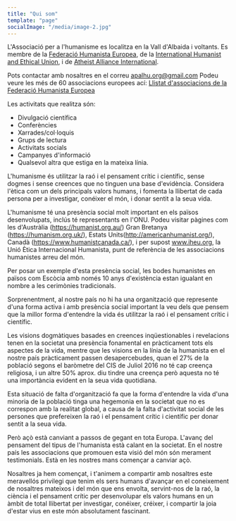 ```yaml
---
title: "Qui som"
template: "page"
socialImage: "/media/image-2.jpg"
---
```


L'Associació per a l'humanisme es localitza en la Vall d'Albaida i voltants. Es membre de la <a href="http://humanistfederation.eu" target="_blank">Federació Humanista Europea</a>, de la <a href="https://iheu.org" target="_blank">International Humanist and Ethical Union</a>, i de <a href="https://www.atheistalliance.org/" target="_blank">Atheist Alliance International</a>.

Pots contactar amb nosaltres en el correu apalhu.org@gmail.com
Podeu veure les més de 60 associacions europees ací: <a href="http://humanistfederation.eu/membres.php" target="_blank">Llistat d'associacions de la Federació Humanista Europea</a>

Les activitats que realitza són:

- Divulgació científica
- Conferències
- Xarrades/col·loquis
- Grups de lectura
- Activitats socials
- Campanyes d'informació
- Qualsevol altra que estiga en la mateixa línia.

L'humanisme és utilitzar la raó i el pensament crític i científic,
sense dogmes i sense creences que no tinguen una base d'evidència.
Considera l'ètica com un dels principals valors humans, i fomenta la
llibertat de cada persona per a investigar, conéixer el món, i donar
sentit a la seua vida.

L'humanisme té una presència social molt important en els països
desenvolupats, inclús té representants en l'ONU. Podeu visitar pàgines
com les d'Austràlia (https://humanist.org.au/) Gran Bretanya (https://humanism.org.uk/), Estats Units(http://americanhumanist.org/), Canadà (https://www.humanistcanada.ca/), i per supost
www.iheu.org, la Unió Ètica Internacional Humanista, punt de
referència de les associacions humanistes arreu del món.

Per posar un exemple d'esta presència social, les bodes humanistes en països com Escòcia amb
només 10 anys d'existència estan igualant en nombre a les cerimònies
tradicionals.

Sorprenentment, al nostre país no hi ha una organització que
represente d'una forma activa i amb presència social important la veu
dels que pensem que la millor forma d'entendre la vida és utilitzar la
raó i el pensament crític i científic.

Les visions dogmàtiques basades en creences inqüestionables i
revelacions tenen en la societat una presència fonamental en
pràcticament tots els aspectes de la vida, mentre que les visions en
la línia de la humanista en el nostre país pràcticament passen
desapercebudes, quan el 27% de la població segons el baròmetre del CIS
de Juliol 2016 no té cap creença religiosa, i un altre 50% aprox. diu
tindre una creença però aquesta no té una importància evident en la
seua vida quotidiana.

Esta situació de falta d'organització fa que la forma d'entendre
la vida d'una minoria de la població tinga una hegemonia en la
societat que no es correspon amb la realitat global, a causa de la
falta d'activitat social de les persones que prefereixen la raó i el
pensament crític i científic per donar sentit a la seua vida.

Però açò està canviant a passos de gegant en tota Europa. L'avanç
del pensament del tipus de l'humanista està calant en la societat. En
el nostre país les associacions que promouen esta visió del món són
merament testimonials. Està en les nostres mans començar a canviar
açò.

Nosaltres ja hem començat, i t'animem a compartir amb nosaltres
este meravellós privilegi que tenim els sers humans d'avançar en el
coneixement de nosaltres mateixos i del món que ens envolta,
servint-nos de la raó, la ciència i el pensament crític per
desenvolupar els valors humans en un àmbit de total llibertat per
investigar, conéixer, créixer, i compartir la joia d'estar vius en
este món absolutament fascinant.
